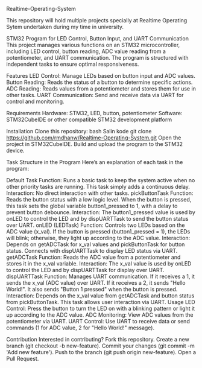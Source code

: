 Realtime-Operating-System

This repository will hold multiple projects specially at Realtime Operating Sytem undertaken during my time in university.

STM32 Program for LED Control, Button Input, and UART Communication This project manages various functions on an STM32 microcontroller, including LED control, button reading, ADC value reading from a potentiometer, and UART communication. The program is structured with independent tasks to ensure optimal responsiveness.

Features LED Control: Manage LEDs based on button input and ADC values. Button Reading: Reads the status of a button to determine specific actions. ADC Reading: Reads values from a potentiometer and stores them for use in other tasks. UART Communication: Send and receive data via UART for control and monitoring.

Requirements Hardware: STM32, LED, button, potentiometer Software: STM32CubeIDE or other compatible STM32 development platform

Installation Clone this repository: bash Salin kode git clone https://github.com/rmdhanw/Realtime-Operating-System.git Open the project in STM32CubeIDE. Build and upload the program to the STM32 device.

Task Structure in the Program Here’s an explanation of each task in the program:

Default Task Function: Runs a basic task to keep the system active when no other priority tasks are running. This task simply adds a continuous delay. Interaction: No direct interaction with other tasks.
pickButtonTask Function: Reads the button status with a low logic level. When the button is pressed, this task sets the global variable button1_pressed to 1, with a delay to prevent button debounce. Interaction: The button1_pressed value is used by onLED to control the LED and by dispUARTTask to send the button status over UART.
onLED (LEDTask) Function: Controls two LEDs based on the ADC value (x_val). If the button is pressed (button1_pressed = 1), the LEDs will blink; otherwise, they light up according to the ADC value. Interaction: Depends on getADCTask for x_val values and pickButtonTask for button status. Connects with dispUARTTask to display LED status via UART.
getADCTask Function: Reads the ADC value from a potentiometer and stores it in the x_val variable. Interaction: The x_val value is used by onLED to control the LED and by dispUARTTask for display over UART.
dispUARTTask Function: Manages UART communication. If it receives a 1, it sends the x_val (ADC value) over UART. If it receives a 2, it sends "Hello World!". It also sends "Button 1 pressed" when the button is pressed. Interaction: Depends on the x_val value from getADCTask and button status from pickButtonTask. This task allows user interaction via UART.
Usage LED Control: Press the button to turn the LED on with a blinking pattern or light it up according to the ADC value. ADC Monitoring: View ADC values from the potentiometer via UART. UART Control: Use UART to receive data or send commands (1 for ADC value, 2 for "Hello World!" message).

Contribution Interested in contributing? Fork this repository. Create a new branch (git checkout -b new-feature). Commit your changes (git commit -m 'Add new feature'). Push to the branch (git push origin new-feature). Open a Pull Request.
